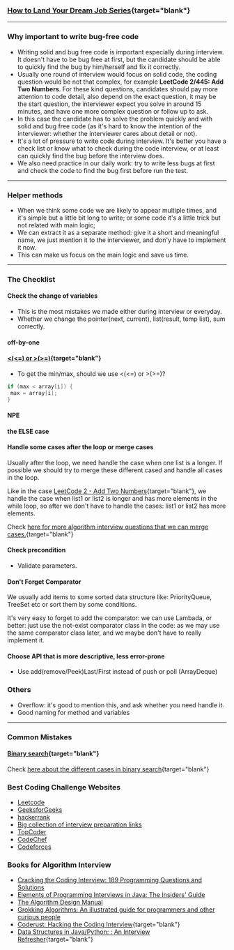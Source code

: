 ### [How to Land Your Dream Job Series](https://lifelongprogrammer.blogspot.com/search/label/Google_Series){target="blank"}
<script src="https://lifelongprogrammer.blogspot.com/feeds/posts/default/-/Interview_Series?orderby=updated&amp;alt=json-in-script&amp;callback=series&amp;max-results=20"></script>

---

### Why important to write bug-free code
- Writing solid and bug free code is important especially during interview. It doesn't have to be bug free at first, but the candidate should be able to quickly find the bug by him/herself and fix it correctly.
- Usually one round of interview would focus on solid code, the coding question would be not that complex, for example **LeetCode 2/445: Add Two Numbers**. For these kind questions, candidates should pay more attention to code detail, also depend on the exact question, it may be the start question, the interviewer expect you solve in around 15 minutes, and have one more complex question or follow up to ask.
- In this case the candidate has to solve the problem quickly and with solid and bug free code (as it's hard to know the intention of the interviewer: whether the interviewer cares about detail or not).
- It's a lot of pressure to write code during interview. It's better you have a check list or know what to check during the code interview, or at least can quickly find the bug before the interview does.
- We also need practice in our daily work: try to write less bugs at first and check the code to find the bug first before run the test.

<!-- This check list is also useful when we write code. -->

<!-- It can help us avoid common problems. -->
---

### Helper methods
- When we think some code we are likely to appear multiple times, and it's simple but a little bit long to write; or some code it's a little trick but not related with main logic;
- We can extract it as a separate method: give it a short and meaningful name, we just mention it to the interviewer, and don'y have to implement it now.
- This can make us focus on the main logic and save us time.

---

### The Checklist
#### Check the change of variables
- This is the most mistakes we made either during interview or everyday.
- Whether we change the pointer(next, current), list(result, temp list), sum correctly.

#### off-by-one

#### [<(<=) or >(>=)](http://www.gayle.com/blog/2016/3/coding-interviews-and-the-importance-of-perfection){target="blank"}
- To get the min/max, should we use <(<=) or >(>=)?
```java
if (max < array[i]) {
 max = array[i];
}
```

#### NPE

#### the ELSE case

#### Handle some cases after the loop or merge cases
<!-- Better: if we can merge tases cases and handle -->
Usually after the loop, we need handle the case when one list is a longer. If possible we should try to merge these different cased and handle all cases in the loop.

Like in the case [LeetCode 2 - Add Two Numbers](https://leetcode.com/problems/add-two-numbers/discuss/1059/my-accepted-java-solution){target="blank"}, we handle the case when list1 or list2 is longer and has more elements in the while loop, so after we don't have to handle the cases: list1 or list2 has more elements.

Check [here for more algorithm interview questions that we can merge cases.](https://lifelongprogrammer.blogspot.com/2019/01/merge-cases-code-detail.html){target="blank"}

#### Check precondition
- Validate parameters.

#### Don't Forget Comparator
We usually add items to some sorted data structure like: PriorityQueue, TreeSet etc or sort them by some conditions.

It's very easy to forget to add the comparator: we can use Lambada, or better: just use the not-exist comparator class in the code: as we may use the same comparator class later, and we maybe don't have to really implement it.

#### Choose API that is more descriptive, less error-prone
- Use add(remove/Peek)Last/First instead of push or poll (ArrayDeque)

### Others
- Overflow: it's good to mention this, and ask whether you need handle it.
- Good naming for method and variables

---

<!-- ### Convention
- [When compare, which one should be first](http://www.gayle.com/blog/2016/3/coding-interviews-and-the-importance-of-perfection){target="blank"}
```java
if (max < array[i]) {
 max = array[i];
}
``` -->

### Common Mistakes
#### [Binary search](https://hackernoon.com/binary-search-in-detail-914944a1434a){target="blank"}
Check [here about the different cases in binary search](https://hackernoon.com/binary-search-in-detail-914944a1434a){target="blank"}

<script src="https://gist.github.com/MithraTalluri/c1ed2aa0b16142836b99f03dc8359d7a.js"></script>

### Best Coding Challenge Websites
- [Leetcode](http://www.leetcode.com/)
- [GeeksforGeeks](https://www.geeksforgeeks.org/)
- [hackerrank](https://www.hackerrank.com/)
- [Big collection of interview preparation links](https://www.reddit.com/r/cscareerquestions/comments/2lzc4h/big_collection_of_interview_preparation_links/)
- [TopCoder](https://www.topcoder.com/challenges/?pageIndex=1)
- [CodeChef](https://www.codechef.com/)
- [Codeforces](http://codeforces.com/)

### Books for Algorithm Interview
- [Cracking the Coding Interview: 189 Programming Questions and Solutions](https://www.amazon.com/Cracking-Coding-Interview-Programming-Questions/dp/0984782850)
- [Elements of Programming Interviews in Java: The Insiders' Guide](https://www.amazon.com/Elements-Programming-Interviews-Java-Insiders/dp/1517671272)
- [The Algorithm Design Manual](https://www.amazon.com/Algorithm-Design-Manual-Steven-Skiena/dp/1849967202)
- [Grokking Algorithms: An illustrated guide for programmers and other curious people](https://www.amazon.com/Grokking-Algorithms-illustrated-programmers-curious/dp/1617292230)
- [Coderust: Hacking the Coding Interview](https://www.educative.io/collection/5642554087309312/5679846214598656){target="blank"}
- [Data Structures in Java/Python: : An Interview Refresher](https://www.educative.io/d/data_structures){target="blank"}

<script type="text/javascript">
amzn_assoc_placement = "adunit-algorithm";
amzn_assoc_search_bar = "false";
amzn_assoc_tracking_id = "jeffery06-20";
amzn_assoc_ad_mode = "manual";
amzn_assoc_ad_type = "smart";
amzn_assoc_marketplace = "amazon";
amzn_assoc_region = "US";
amzn_assoc_title = "Best books for algorithms interview";
amzn_assoc_linkid = "595ccbf639e3d3215212481e02dc6909";
amzn_assoc_asins = "0984782850,1517671272,1617292230,032157351X,1537713949,0262033844,111941847X,819324527X";
</script>
<script src="//z-na.amazon-adsystem.com/widgets/onejs?MarketPlace=US"></script>
